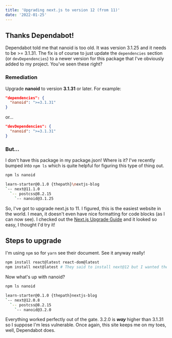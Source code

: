 ```yaml
---
title: 'Upgrading next.js to version 12 (from 11)'
date: '2022-01-25'
---
```


## Thanks Dependabot!

Dependabot told me that nanoid is too old. It was version 3.1.25 and it needs to be >= 3.1.31. The fix is of course to just update the `dependencies` section (or `devDependencies`) to a newer version for this package that I've obviously added to my project. You've seen these right?

### Remediation

Upgrade **nanoid** to version **3.1.31** or later. For example:

```json
"dependencies": {
  "nanoid": ">=3.1.31"
}
```

or…

```json
"devDependencies": {
  "nanoid": ">=3.1.31"
}
```

### But...

I don't have this package in my package.json! Where is it? I've recently bumped into `npm ls` which is quite helpful for figuring this type of thing out.

```bash
npm ls nanoid

learn-starter@0.1.0 {thepath}\nextjs-blog
`-- next@11.1.0
  `-- postcss@8.2.15
    `-- nanoid@3.1.25
```

So, I've got to upgrade next.js to 11. I figured, this is the easiest website in the world. I mean, it doesn't even have nice formatting for code blocks (as I can now see). I checked out the [Next.js Upgrade Guide](https://nextjs.org/docs/upgrading) and it looked so easy, I thought I'd try it!

## Steps to upgrade

I'm using `npm` so for `yarn` see their document. See it anyway really!

```bash
npm install react@latest react-dom@latest
npm install next@latest # They said to install next@12 but I wanted the latest at this point
```

Now what's up with nanoid?

```bash
npm ls nanoid

learn-starter@0.1.0 {thepath}nextjs-blog
`-- next@12.0.8
  `-- postcss@8.2.15
    `-- nanoid@3.2.0
```

Everything worked perfectly out of the gate. 3.2.0 is **_way_** higher than 3.1.31 so I suppose I'm less vulnerable. Once again, this site keeps me on my toes, well, Dependabot does.
